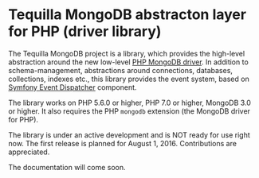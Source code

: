 # Tequilla MongoDB abstracton layer for PHP (driver library)

The Tequilla MongoDB project is a library, which provides the high-level abstraction around the new low-level [PHP MongoDB driver](https://github.com/mongodb/mongo-php-driver).
In addition to schema-management, abstractions around connections, databases, collections, indexes etc., this library provides 
the event system, based on [Symfony Event Dispatcher](https://github.com/symfony/event-dispatcher) component.

The library works on PHP 5.6.0 or higher, PHP 7.0 or higher, MongoDB 3.0 or higher. It also requires the PHP `mongodb` extension (the MongoDB driver for PHP).

The library is under an active development and is NOT ready for use right now. The first release is planned for August 1, 2016.
Contributions are appreciated.

The documentation will come soon.
